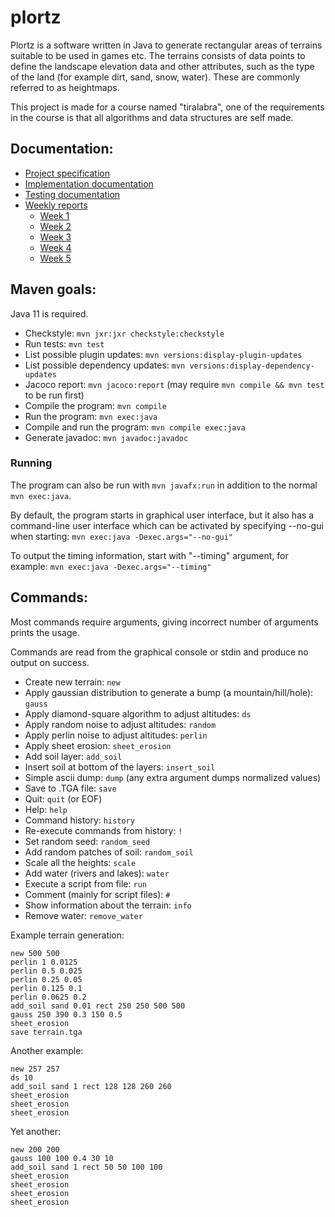 # plortz
Plortz is a software written in Java to generate rectangular areas of terrains suitable to be used in games etc. The terrains consists of data points to define the landscape elevation data and other attributes, such as the type of the land (for example dirt, sand, snow, water). These are commonly referred to as heightmaps.

This project is made for a course named "tiralabra", one of the requirements in the course is that all algorithms and data structures are self made.


## Documentation:
* [Project specification](documentation/project_specification.md)
* [Implementation documentation](documentation/implementation.md)
* [Testing documentation](documentation/testing.md)
* [Weekly reports](weekly_reports/)
  * [Week 1](weekly_reports/week1.md)
  * [Week 2](weekly_reports/week2.md)
  * [Week 3](weekly_reports/week3.md)
  * [Week 4](weekly_reports/week4.md)
  * [Week 5](weekly_reports/week5.md)


## Maven goals:
Java 11 is required.
* Checkstyle: ```mvn jxr:jxr checkstyle:checkstyle```
* Run tests:  ```mvn test```
* List possible plugin updates: ```mvn versions:display-plugin-updates```
* List possible dependency updates: ```mvn versions:display-dependency-updates```
* Jacoco report: ```mvn jacoco:report``` (may require ```mvn compile && mvn test``` to be run first)
* Compile the program: ```mvn compile```
* Run the program: ```mvn exec:java```
* Compile and run the program: ```mvn compile exec:java```
* Generate javadoc: ```mvn javadoc:javadoc```

### Running
The program can also be run with ```mvn javafx:run``` in addition to the normal ```mvn exec:java```.

By default, the program starts in graphical user interface, but it also has a command-line user interface which can be activated by specifying --no-gui when starting:
```mvn exec:java -Dexec.args="--no-gui"```

To output the timing information, start with "--timing" argument, for example:
```mvn exec:java -Dexec.args="--timing"```


## Commands:
Most commands require arguments, giving incorrect number of arguments prints the usage.

Commands are read from the graphical console or stdin and produce no output on success.

* Create new terrain: ```new```
* Apply gaussian distribution to generate a bump (a mountain/hill/hole): ```gauss```
* Apply diamond-square algorithm to adjust altitudes: ```ds```
* Apply random noise to adjust altitudes: ```random```
* Apply perlin noise to adjust altitudes: ```perlin```
* Apply sheet erosion: ```sheet_erosion```
* Add soil layer: ```add_soil```
* Insert soil at bottom of the layers: ```insert_soil```
* Simple ascii dump: ```dump``` (any extra argument dumps normalized values)
* Save to .TGA file: ```save```
* Quit: ```quit``` (or EOF)
* Help: ```help```
* Command history: ```history```
* Re-execute commands from history: ```!```
* Set random seed: ```random_seed```
* Add random patches of soil: ```random_soil```
* Scale all the heights: ```scale```
* Add water (rivers and lakes): ```water```
* Execute a script from file: ```run```
* Comment (mainly for script files): ```#```
* Show information about the terrain: ```info```
* Remove water: ```remove_water```

Example terrain generation:
```
new 500 500
perlin 1 0.0125
perlin 0.5 0.025
perlin 0.25 0.05
perlin 0.125 0.1
perlin 0.0625 0.2
add_soil sand 0.01 rect 250 250 500 500
gauss 250 390 0.3 150 0.5
sheet_erosion
save terrain.tga
```

Another example:
```
new 257 257
ds 10
add_soil sand 1 rect 128 128 260 260
sheet_erosion
sheet_erosion
sheet_erosion
```

Yet another:
```
new 200 200
gauss 100 100 0.4 30 10
add_soil sand 1 rect 50 50 100 100
sheet_erosion
sheet_erosion
sheet_erosion
sheet_erosion
```

